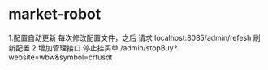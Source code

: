 # market-robot
1.配置自动更新
每次修改配置文件，之后 请求 localhost:8085/admin/refesh 刷新配置
2.增加管理接口
停止挂买单  /admin/stopBuy?website=wbw&symbol=crtusdt
